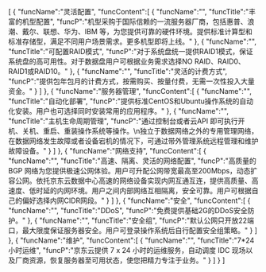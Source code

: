 [
	{
		"funcName":"灵活配置",
		"funcContent":[
			{
				"funcName":"",
				"funcTitle":"丰富的机型配置",
				"funcP":"机型采购于国际信赖的一流服务器厂商，包括惠普、浪潮、戴尔、联想、华为、IBM 等，为您提供可靠的硬件环境。提供标准计算型和标准存储型，满足不同用户场景需求。更多机型即将上线。"
			},
			{
				"funcName":"",
				"funcTitle":"可配置RAID模式",
				"funcP":"对于系统盘统一提供RAID1模式，保证系统盘的高可用性。对于数据盘用户可根据业务需求选择NO RAID、RAID0、RAID1或RAID10。"
			},
			{
				"funcName":"",
				"funcTitle":"灵活的计费方式",
				"funcP":"提供包年包月的计费方式，按需购买、按量付费，无需一次性投入大量资金。"
			}
		]
	},
	{
		"funcName":"服务器管理",
		"funcContent":[
			{
				"funcName":"",
				"funcTitle":"自动化部署",
				"funcP":"提供标准CentOS和Ubuntu操作系统的自动化安装。用户也可选择同时安装常用的应用程序。"
			},
			{
				"funcName":"",
				"funcTitle":"主机生命周期管理",
				"funcP":"通过控制台或者云API 即可执行开机、关机、重启、重装操作系统等操作。\n独立于数据网络之外的专用管理网络，在数据网络发生故障或者设备宕机的情况下，可通过带外管理系统远程管理和维护故障设备。"
			}
		]
	},
	{
		"funcName":"网络支持",
		"funcContent":[
			{
				"funcName":"",
				"funcTitle":"高速、隔离、灵活的网络配置",
				"funcP":"高质量的 BGP 网络为您提供极速公网体验。用户可升配公网带宽最高至200Mbps，动态扩容公网。依托京东云数据中心高速的网络设备实现内网互通互连，提供高质量、高速度、低时延的内网环境。用户之间内部网络互相隔离，安全可靠。用户可根据自己的偏好选择内网CIDR网段。"
			}
		]
	},
	{
		"funcName":"安全",
		"funcContent":[
			{
				"funcName":"",
				"funcTitle":"DDoS",
				"funcP":"免费提供基础2G的DDoS安全防护。"
			},
			{
				"funcName":"",
				"funcTitle":"安全组",
				"funcP":"默认公网只开放22端口，最大限度保证服务器安全。用户可登录操作系统后自行配置安全组策略。"
			}
		]
	},
	{
		"funcName":"维护",
		"funcContent":[
			{
				"funcName":"",
				"funcTitle":"7*24小时运维",
				"funcP":"京东云提供 7 x 24 小时的运维服务，自动调度 IDC 现场以及厂商资源，恢复服务器至可用状态，使您把精力专注于业务。"
			}
		]
	}
]